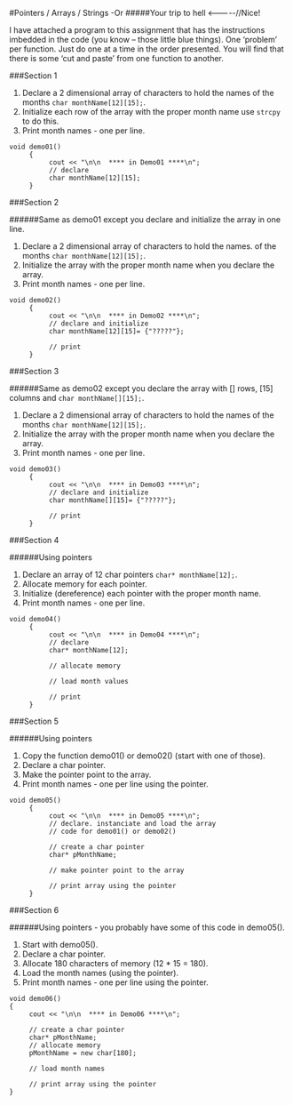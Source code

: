 #Pointers / Arrays / Strings
 -Or
#####Your trip to hell <-----//Nice!

I have attached a program to this assignment that has the instructions imbedded in the code (you know – those little blue things).
One ‘problem’ per function.  Just do one at a time in the order presented.  You will find that there is some ‘cut and paste’ from one function to another.

###Section 1

1. Declare a 2 dimensional array of characters to hold the names
   of the months ```char monthName[12][15];```.
2. Initialize each row of the array with the proper month name
   use ```strcpy``` to do this.
3. Print month names - one per line.

```
void demo01()
     {
          cout << "\n\n  **** in Demo01 ****\n";
          // declare
          char monthName[12][15];
     }
```

###Section 2

######Same as demo01 except you declare and initialize the array in one line.
1. Declare a 2 dimensional array of characters to hold the names.
    of the months ```char monthName[12][15];```.
2. Initialize the array with the proper month name when you declare the array.
3. Print month names - one per line.

```
void demo02()
     {
          cout << "\n\n  **** in Demo02 ****\n";
          // declare and initialize
          char monthName[12][15]= {"?????"};

          // print
     }
```

###Section 3

######Same as demo02 except you declare the array with [] rows, [15] columns and ```char monthName[][15];```.
1. Declare a 2 dimensional array of characters to hold the names
   of the months ```char monthName[12][15];```.
2. Initialize the array with the proper month name when you declare the array.
3. Print month names - one per line.

```
void demo03()
     {
          cout << "\n\n  **** in Demo03 ****\n";
          // declare and initialize
          char monthName[][15]= {"?????"};

          // print
     }
```

###Section 4

######Using pointers
1. Declare an array of 12 char pointers ```char* monthName[12];```.
2. Allocate memory for each pointer.
3. Initialize (dereference) each pointer with the proper month name.
4. Print month names - one per line.

```
void demo04()
     {
          cout << "\n\n  **** in Demo04 ****\n";
          // declare
          char* monthName[12];

          // allocate memory

          // load month values

          // print
     }
```

###Section 5

######Using pointers
1. Copy the function demo01() or demo02() (start with one of those).
2. Declare a char pointer.
3. Make the pointer point to the array.
4. Print month names - one per line using the pointer.

```
void demo05()
     {
          cout << "\n\n  **** in Demo05 ****\n";
          // declare. instanciate and load the array
          // code for demo01() or demo02()

          // create a char pointer
          char* pMonthName;

          // make pointer point to the array

          // print array using the pointer
     }
```

###Section 6

######Using pointers - you probably have some of this code in demo05().
1. Start with demo05().
2. Declare a char pointer.
3. Allocate 180 characters of memory (12 * 15 = 180).
4. Load the month names (using the pointer).
5. Print month names - one per line using the pointer.

```
void demo06()
{
     cout << "\n\n  **** in Demo06 ****\n";

     // create a char pointer
     char* pMonthName;
     // allocate memory
     pMonthName = new char[180];

     // load month names

     // print array using the pointer
}
```
